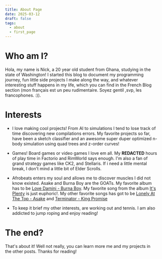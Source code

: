 ```yaml
---
title: About Page
date: 2025-03-12
draft: false
tags:
  - about
  - first_page
---
```

# Who am I?

Hola, my name is Nick, a 20 year old student from Ghana, studying in the state of Washington! I started this blog to document my programming journey, fun little side projects I make along the way, and whatever interesting stuff happens in my life, which you can find in the <a>French Blog</a> section (mon français est un peu rudimentaire. Soyez gentil ,svp, les francophones. :)). 

# Interests

 - I love making cool projects! From AI to simulations I tend to lose track of time discovering new compilations errors.  My favorite projects so far, have been a sketch classifier and an awesome super duper optimized n-body simulation using quad trees and z-order curves!


- Games! Board games or video games I love em all. My **REDACTED** hours of play time in Factorio and RimWorld says enough. I'm also a fan of grand strategy games like CK2, and Stellaris. If i need a little mental break, I don't mind a little bit of Elder Scrolls.


- Afrobeats enters my soul and allows me to discover muscles I did not know existed. Asake and Burna Boy are the GOATs. My favorite album has to be [Love Damini - Burna Boy](https://www.youtube.com/watch?v=J3rOq9lYjeQ&list=PL_Sc3Kp_QmNYyjuRSZ9q5nbdYdQ39VTZb). My favorite song from the album [It's Plenty](https://www.youtube.com/watch?v=F8bZVnynDdc&list=PL_Sc3Kp_QmNYyjuRSZ9q5nbdYdQ39VTZb&index=9) is just euphoric!. My other favorite songs has got to be [Lonely At The Top - Asake](https://www.youtube.com/watch?v=3JQA7W_dLUg&list=RD3JQA7W_dLUg&start_radio=1) and [Terminator - King Promise](https://www.youtube.com/watch?v=NPCC02SaJVg&list=RDNPCC02SaJVg&start_radio=1) 
- To keep it brief my other interests, are working out and tennis. I am also addicted to jump roping and enjoy reading!

# The end?

That's about it! Well not really, you can learn more me and my projects in the other posts. Thanks for reading!


